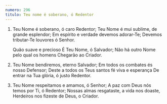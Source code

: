 ```yaml
---
numero: 296
titulo: Teu nome é soberano, ó Redentor
---
```

1. Teu Nome é soberano, ó caro Redentor;
   Teu Nome é mui sublime, de grande esplendor;
   Em espírito e verdade devemos adorar-Te;
   Devemos tributar-Te louvores ó Senhor.

   Quão suave e precioso
   É Teu Nome, ó Salvador;
   Não há outro Nome pelo qual os homens
   Chegarão ao Criador.

2. Teu Nome bendiremos, eterno Salvador;
   Em todos os combates és nosso Defensor;
   Deste a todos os Teus santos fé viva e esperança
   De entrar na Tua glória, ó justo Redentor.

3. Teu Nome respeitamos e amamos, ó Senhor;
   A paz com Deus nós temos por Ti, ó Redentor;
   Nossas almas resgataste, a vida nos doaste,
   Herdeiros nos fizeste de Deus, o Criador.
